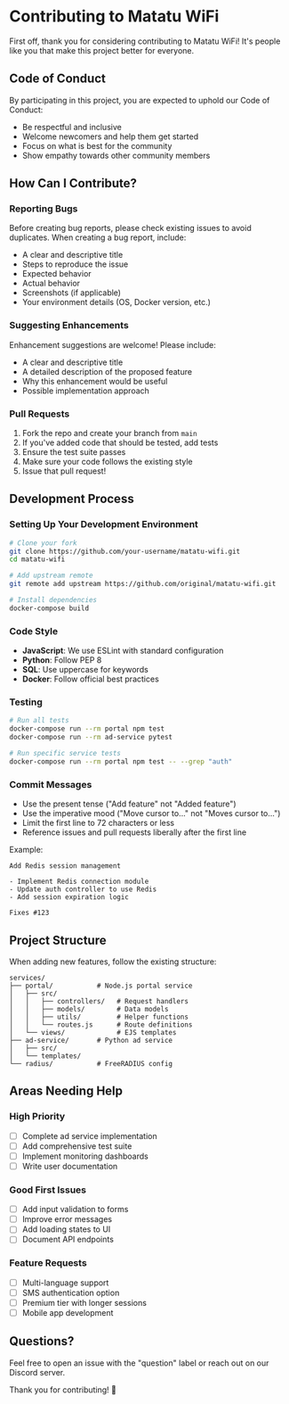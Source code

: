 # Contributing to Matatu WiFi

First off, thank you for considering contributing to Matatu WiFi! It's people like you that make this project better for everyone.

## Code of Conduct

By participating in this project, you are expected to uphold our Code of Conduct:
- Be respectful and inclusive
- Welcome newcomers and help them get started
- Focus on what is best for the community
- Show empathy towards other community members

## How Can I Contribute?

### Reporting Bugs

Before creating bug reports, please check existing issues to avoid duplicates. When creating a bug report, include:

- A clear and descriptive title
- Steps to reproduce the issue
- Expected behavior
- Actual behavior
- Screenshots (if applicable)
- Your environment details (OS, Docker version, etc.)

### Suggesting Enhancements

Enhancement suggestions are welcome! Please include:

- A clear and descriptive title
- A detailed description of the proposed feature
- Why this enhancement would be useful
- Possible implementation approach

### Pull Requests

1. Fork the repo and create your branch from `main`
2. If you've added code that should be tested, add tests
3. Ensure the test suite passes
4. Make sure your code follows the existing style
5. Issue that pull request!

## Development Process

### Setting Up Your Development Environment

```bash
# Clone your fork
git clone https://github.com/your-username/matatu-wifi.git
cd matatu-wifi

# Add upstream remote
git remote add upstream https://github.com/original/matatu-wifi.git

# Install dependencies
docker-compose build
```

### Code Style

- **JavaScript**: We use ESLint with standard configuration
- **Python**: Follow PEP 8
- **SQL**: Use uppercase for keywords
- **Docker**: Follow official best practices

### Testing

```bash
# Run all tests
docker-compose run --rm portal npm test
docker-compose run --rm ad-service pytest

# Run specific service tests
docker-compose run --rm portal npm test -- --grep "auth"
```

### Commit Messages

- Use the present tense ("Add feature" not "Added feature")
- Use the imperative mood ("Move cursor to..." not "Moves cursor to...")
- Limit the first line to 72 characters or less
- Reference issues and pull requests liberally after the first line

Example:
```
Add Redis session management

- Implement Redis connection module
- Update auth controller to use Redis
- Add session expiration logic

Fixes #123
```

## Project Structure

When adding new features, follow the existing structure:

```
services/
├── portal/           # Node.js portal service
│   ├── src/
│   │   ├── controllers/   # Request handlers
│   │   ├── models/        # Data models
│   │   ├── utils/         # Helper functions
│   │   └── routes.js      # Route definitions
│   └── views/             # EJS templates
├── ad-service/       # Python ad service
│   ├── src/
│   └── templates/
└── radius/           # FreeRADIUS config
```

## Areas Needing Help

### High Priority
- [ ] Complete ad service implementation
- [ ] Add comprehensive test suite
- [ ] Implement monitoring dashboards
- [ ] Write user documentation

### Good First Issues
- [ ] Add input validation to forms
- [ ] Improve error messages
- [ ] Add loading states to UI
- [ ] Document API endpoints

### Feature Requests
- [ ] Multi-language support
- [ ] SMS authentication option
- [ ] Premium tier with longer sessions
- [ ] Mobile app development

## Questions?

Feel free to open an issue with the "question" label or reach out on our Discord server.

Thank you for contributing! 🎉

